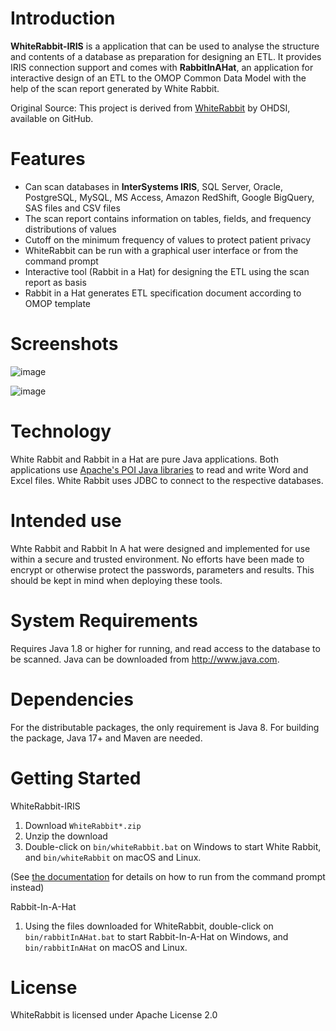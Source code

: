 Introduction
========
**WhiteRabbit-IRIS** is a application that can be used to analyse the structure and contents of a database as preparation for designing an ETL. It provides IRIS connection support and comes with **RabbitInAHat**, an application for interactive design of an ETL to the OMOP Common Data Model with the help of the scan report generated by White Rabbit. 

Original Source: This project is derived from [WhiteRabbit](https://github.com/OHDSI/WhiteRabbit) by OHDSI, available on GitHub.

Features
========
- Can scan databases in **InterSystems IRIS**, SQL Server, Oracle, PostgreSQL, MySQL, MS Access, Amazon RedShift, Google BigQuery, SAS files and CSV files
- The scan report contains information on tables, fields, and frequency distributions of values
- Cutoff on the minimum frequency of values to protect patient privacy
- WhiteRabbit can be run with a graphical user interface or from the command prompt
- Interactive tool (Rabbit in a Hat) for designing the ETL using the scan report as basis
- Rabbit in a Hat generates ETL specification document according to OMOP template

Screenshots
===========
![image](https://github.com/user-attachments/assets/efbd3c8e-0ebc-4564-a289-7aaa9de340b6)

![image](https://github.com/user-attachments/assets/3de311eb-502d-42ba-a8b0-80722e3d69cc)


Technology
============
White Rabbit and Rabbit in a Hat are pure Java applications. Both applications use [Apache's POI Java libraries](http://poi.apache.org/) to read and write Word and Excel files. 
White Rabbit uses JDBC to connect to the respective databases.

Intended use
============
Whte Rabbit and Rabbit In A hat were designed and implemented for use within a secure and trusted environment. No efforts have been made to
encrypt or otherwise protect the passwords, parameters and results. This should be kept in mind when deploying these tools.

System Requirements
============
Requires Java 1.8 or higher for running, and read access to the database to be scanned. Java can be downloaded from
<a href="http://www.java.com" target="_blank">http://www.java.com</a>.

Dependencies
============
For the distributable packages, the only requirement is Java 8. For building the package, Java 17+ and Maven are needed.

Getting Started
===============
WhiteRabbit-IRIS

1. Download `WhiteRabbit*.zip` 
2. Unzip the download
3. Double-click on `bin/whiteRabbit.bat` on Windows to start White Rabbit, and `bin/whiteRabbit` on macOS and Linux.

(See [the documentation](http://ohdsi.github.io/WhiteRabbit/WhiteRabbit.html#running-from-the-command-line) for details on how to run from the command prompt instead)

Rabbit-In-A-Hat

1. Using the files downloaded for WhiteRabbit, double-click on `bin/rabbitInAHat.bat` to start Rabbit-In-A-Hat on Windows, and `bin/rabbitInAHat` on macOS and Linux.


License
=======
WhiteRabbit is licensed under Apache License 2.0

